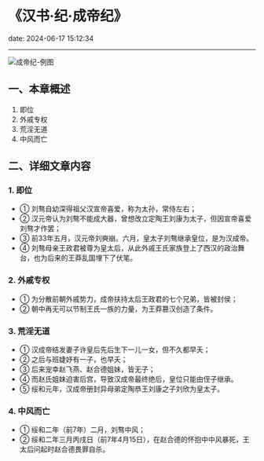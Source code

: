 # 《汉书·纪·成帝纪》
date: 2024-06-17 15:12:34

---

![成帝纪-例图](https://s21.ax1x.com/2024/06/17/pk0nsdP.png)

## 一、本章概述

1. 即位
2. 外戚专权
3. 荒淫无道
4. 中风而亡

## 二、详细文章内容

### 1. 即位
- ① 刘骜自幼深得祖父汉宣帝喜爱，称为太孙，常侍左右；
- ② 汉元帝认为刘骜不能成大器，曾想改立定陶王刘康为太子，但因宣帝喜爱刘骜才作罢；
- ③ 前33年五月，汉元帝刘奭崩。六月，皇太子刘骜继承皇位，是为汉成帝。
- ④ 刘骜母亲王政君被尊为皇太后，从此外戚王氏家族登上了西汉的政治舞台，也为后来的王莽乱国埋下了伏笔。

### 2. 外戚专权
- ① 为分散前朝外戚势力，成帝扶持太后王政君的七个兄弟，皆被封侯；
- ② 朝中再无可以节制王氏一族的力量，为王莽篡汉创造了条件。

### 3. 荒淫无道
- ① 汉成帝结发妻子许皇后先后生下一儿一女，但不久都早夭；
- ② 之后与班婕妤有一子，也早夭；
- ③ 后来宠幸赵飞燕、赵合德姐妹，皆无子；
- ④ 而赵氏姐妹迫害后宫，导致汉成帝最终绝后，皇位只能由侄子继承。
- ⑤ 绥和元年，汉成帝册封异母弟定陶恭王刘康之子刘欣为皇太子。

### 4. 中风而亡
- ① 绥和二年（前7年）二月，刘骜中风；
- ② 绥和二年三月丙戌日（前7年4月15日），在赵合德的怀抱中中风暴死，王太后问起时赵合德畏罪自杀。